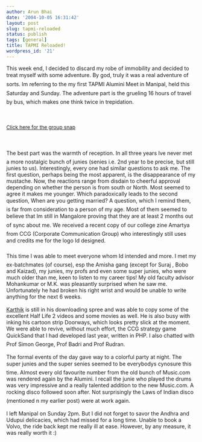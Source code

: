 ```yaml
---
author: Arun Bhai
date: '2004-10-05 16:31:42'
layout: post
slug: tapmi-reloaded
status: publish
tags: [general]
title: TAPMI Reloaded!
wordpress_id: '21'
---
```


This week end, I decided to discard my robe of immobility and decided to treat myself with some adventure. By god, truly it was a real adventure of sorts. Im referring to the my first TAPMI Alumini Meet in Manipal, held this Saturday and Sunday. The adventure part is the grueling 16 hours of travel by bus, which makes one think twice in trepidation.<br /><br /><a target="_blank" href="http://www.arunrocks.com/gallery/displayimage.php?album=3&pos=0"><br /><br /><span style="font-size:10pt; text-align: center;">Click here for the group snap </span><br /><br /></a><br /><br />The best part was the warmth of reception. In all three years Ive never met a more nostalgic bunch of junies (senies i.e. 2nd year to be precise, but still junies to us). Interestingly, every one had similar questions to ask me. The first question, perhaps being the most apparent, is the disappearance of my mustache. Now, the reactions range from disdain to cheerful approval depending on whether the person is from south or North. Most seemed to agree it makes me younger. Which paradoxically leads to the second question, When are you getting married? A question, which I remind them, is far from consideration to a person of my age. Most of them seemed to believe that Im still in Mangalore proving that they are at least 2 months out of sync about me. We received a recent copy of our college zine Amartya from CCG (Corporate Communication Group) who interestingly still uses and credits me for the logo Id designed.<br /><br />This time I was able to meet everyone whom Id intended and more. I met my ex-batchmates (of course), esp the Amisha gang (except for Suraj , Bobo and Kaizad), my junies, my profs and even some super junies, who were much older than me, keen to listen to my career tips! My old faculty advisor Mohankumar or M.K. was pleasantly surprised when he saw me. Unfortunately he had broken his right wrist and would be unable to write anything for the next 6 weeks.<br /><br /><a href="http://karthik82.com">Karthik</a> is still in his downloading spree and was able to copy some of the excellent Half Life 2 videos and some movies as well. He is also busy with inking his cartoon strip Doorways, which looks pretty slick at the moment. We were able to revive, without much effort, the CCG strategy game QuickSand that I had developed last year, written in PHP. I also chatted with Prof Simon George, Prof Badri and Prof Rudran.<br /><br />The formal events of the day gave way to a colorful party at night. The super junies and the super senies seemed to be everybodys cynosure this time. Almost every old favourite number from the old bunch of Music.com was rendered again by the Alumini. I recall the junie who played the drums was very impressive and a really talented addition to the new Music.com. A rocking disco followed soon after. Not surprisingly the Laws of Indian disco (mentioned n my earlier post) were at work again.<br /><br />I left Manipal on Sunday 2pm. But I did not forget to savor the Andhra and Udupui delicacies, which had missed for a long time. Unable to book a Volvo, the ride back kept me really ill at ease. However, by any measure, it was really worth it :)<br />
